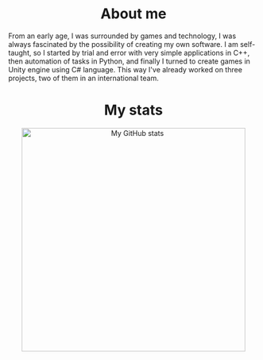 <h1 align="center">About me</h1>

From an early age, I was surrounded by games and technology, I was always fascinated by the possibility of creating my own software. I am self-taught, so I started by trial and error with very simple applications in C++, then automation of tasks in Python, and finally I turned to create games in Unity engine using C# language. This way I've already worked on three projects, two of them in an international team.

<h1 align="center">My stats</h1>

<p align="center">
  <img src="https://github-readme-stats.vercel.app/api?username=exostin&bg_color=30,e96443,904e95&title_color=fff&text_color=fff&count_private=true&show_icons=true" width=450px alt="My GitHub stats"/>
</p>
